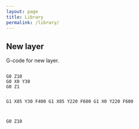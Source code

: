 ```yaml
---
layout: page
title: Library
permalink: /library/
---
```


## New layer

G-code for new layer.

<div class="highlight">
  <pre><code>
G0 Z10
G0 X0 Y30
G0 Z1

G1 X85 Y30 F400
G1 X85 Y220 F600
G1 X0 Y220 F600

G0 Z10
    </code></pre>
</div>
